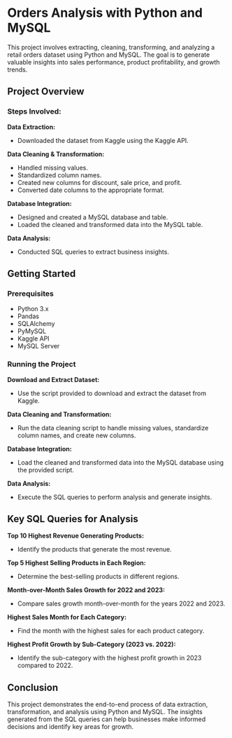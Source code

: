 # Orders Analysis with Python and MySQL

This project involves extracting, cleaning, transforming, and analyzing a retail orders dataset using Python and MySQL. The goal is to generate valuable insights into sales performance, product profitability, and growth trends.

## Project Overview

### Steps Involved:

**Data Extraction:**
- Downloaded the dataset from Kaggle using the Kaggle API.

**Data Cleaning & Transformation:**
- Handled missing values.
- Standardized column names.
- Created new columns for discount, sale price, and profit.
- Converted date columns to the appropriate format.

**Database Integration:**
- Designed and created a MySQL database and table.
- Loaded the cleaned and transformed data into the MySQL table.

**Data Analysis:**
- Conducted SQL queries to extract business insights.

## Getting Started

### Prerequisites
- Python 3.x
- Pandas
- SQLAlchemy
- PyMySQL
- Kaggle API
- MySQL Server

### Running the Project

**Download and Extract Dataset:**
- Use the script provided to download and extract the dataset from Kaggle.

**Data Cleaning and Transformation:**
- Run the data cleaning script to handle missing values, standardize column names, and create new columns.

**Database Integration:**
- Load the cleaned and transformed data into the MySQL database using the provided script.

**Data Analysis:**
- Execute the SQL queries to perform analysis and generate insights.

## Key SQL Queries for Analysis

**Top 10 Highest Revenue Generating Products:**
- Identify the products that generate the most revenue.

**Top 5 Highest Selling Products in Each Region:**
- Determine the best-selling products in different regions.

**Month-over-Month Sales Growth for 2022 and 2023:**
- Compare sales growth month-over-month for the years 2022 and 2023.

**Highest Sales Month for Each Category:**
- Find the month with the highest sales for each product category.

**Highest Profit Growth by Sub-Category (2023 vs. 2022):**
- Identify the sub-category with the highest profit growth in 2023 compared to 2022.

## Conclusion

This project demonstrates the end-to-end process of data extraction, transformation, and analysis using Python and MySQL. The insights generated from the SQL queries can help businesses make informed decisions and identify key areas for growth.
